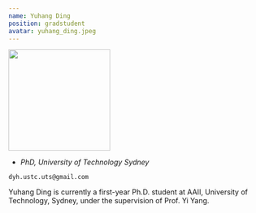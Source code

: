 ```yaml
---
name: Yuhang Ding
position: gradstudent
avatar: yuhang_ding.jpeg
---
```


<img width="200" src="{{site.baseurl}}/images/people/{{page.avatar}}" data-action="zoom">

- _PhD, University of Technology Sydney_<br>
<!--- _Science coach. Collaborator. Transdisciplinary optimist._-->

<i class="fa fa-envelope-o"></i> `dyh.ustc.uts@gmail.com`

Yuhang Ding is currently a first-year Ph.D. student at AAII, University of Technology, Sydney, under the supervision of Prof. Yi Yang.
